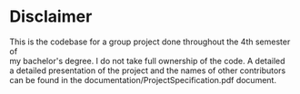# Disclaimer

This is the codebase for a group project done throughout the 4th semester of <br>
my bachelor's degree. I do not take full ownership of the code. A detailed <br>
a detailed presentation of the project and the names of other contributors <br>
can be found in the documentation/ProjectSpecification.pdf document.